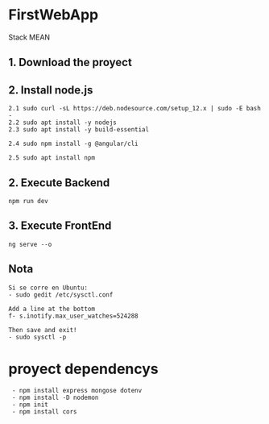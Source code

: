 # FirstWebApp
Stack MEAN

## 1. Download the proyect

## 2. Install node.js
	
	2.1 sudo curl -sL https://deb.nodesource.com/setup_12.x | sudo -E bash -
	2.2 sudo apt install -y nodejs
	2.3 sudo apt install -y build-essential
	
	2.4 sudo npm install -g @angular/cli
	
	2.5 sudo apt install npm
	
	
## 2. Execute Backend
	npm run dev



## 3. Execute FrontEnd
	ng serve --o 


## Nota

	Si se corre en Ubuntu:
	- sudo gedit /etc/sysctl.conf
	
	Add a line at the bottom
	f- s.inotify.max_user_watches=524288
	
	Then save and exit!
	- sudo sysctl -p
	

# proyect dependencys
	 - npm install express mongose dotenv
	 - npm install -D nodemon
	 - npm init
	 - npm install cors
